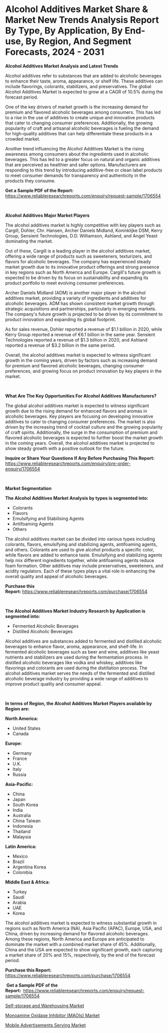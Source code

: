 <p><h1>Alcohol Additives Market Share & Market New Trends Analysis Report By Type, By Application, By End-use, By Region, And Segment Forecasts, 2024 - 2031</h1></p><p><strong>Alcohol Additives Market Analysis and Latest Trends</strong></p>
<p><p>Alcohol additives refer to substances that are added to alcoholic beverages to enhance their taste, aroma, appearance, or shelf life. These additives can include flavorings, colorants, stabilizers, and preservatives. The global Alcohol Additives Market is expected to grow at a CAGR of 10.5% during the forecast period. </p><p>One of the key drivers of market growth is the increasing demand for premium and flavored alcoholic beverages among consumers. This has led to a rise in the use of additives to create unique and innovative products that cater to changing consumer preferences. Additionally, the growing popularity of craft and artisanal alcoholic beverages is fueling the demand for high-quality additives that can help differentiate these products in a crowded market.</p><p>Another trend influencing the Alcohol Additives Market is the rising awareness among consumers about the ingredients used in alcoholic beverages. This has led to a greater focus on natural and organic additives that are perceived as healthier and safer options. Manufacturers are responding to this trend by introducing additive-free or clean label products to meet consumer demands for transparency and authenticity in the products they consume.</p></p>
<p><strong>Get a Sample PDF of the Report:&nbsp;</strong> <a href="https://www.reliableresearchreports.com/enquiry/request-sample/1706554">https://www.reliableresearchreports.com/enquiry/request-sample/1706554</a></p>
<p>&nbsp;</p>
<p><strong>Alcohol Additives Major Market Players</strong></p>
<p><p>The alcohol additives market is highly competitive with key players such as Cargill, Dohler, Chr. Hansen, Archer Daniels Midland, Koninklijke DSM, Kerry Group, Sensient Technologies, D.D. Williamson, Ashland, and Angel Yeast dominating the market.</p><p>Out of these, Cargill is a leading player in the alcohol additives market, offering a wide range of products such as sweeteners, texturizers, and flavors for alcoholic beverages. The company has experienced steady market growth due to its innovative product offerings and strong presence in key regions such as North America and Europe. Cargill's future growth is expected to be driven by its focus on sustainability and expanding its product portfolio to meet evolving consumer preferences.</p><p>Archer Daniels Midland (ADM) is another major player in the alcohol additives market, providing a variety of ingredients and additives for alcoholic beverages. ADM has shown consistent market growth through strategic acquisitions and partnerships, particularly in emerging markets. The company's future growth is projected to be driven by its commitment to product innovation and expanding its global footprint.</p><p>As for sales revenue, Dohler reported a revenue of $1.1 billion in 2020, while Kerry Group reported a revenue of €6.1 billion in the same year. Sensient Technologies reported a revenue of $1.3 billion in 2020, and Ashland reported a revenue of $3.2 billion in the same period.</p><p>Overall, the alcohol additives market is expected to witness significant growth in the coming years, driven by factors such as increasing demand for premium and flavored alcoholic beverages, changing consumer preferences, and growing focus on product innovation by key players in the market.</p></p>
<p>&nbsp;</p>
<p><strong>What Are The Key Opportunities For Alcohol Additives Manufacturers?</strong></p>
<p><p>The global alcohol additives market is expected to witness significant growth due to the rising demand for enhanced flavors and aromas in alcoholic beverages. Key players are focusing on developing innovative additives to cater to changing consumer preferences. The market is also driven by the increasing trend of cocktail culture and the growing popularity of craft spirits. Additionally, the surge in the consumption of premium and flavored alcoholic beverages is expected to further boost the market growth in the coming years. Overall, the alcohol additives market is projected to show steady growth with a positive outlook for the future.</p></p>
<p><strong>Inquire or Share Your Questions If Any Before Purchasing This Report:</strong> <a href="https://www.reliableresearchreports.com/enquiry/pre-order-enquiry/1706554">https://www.reliableresearchreports.com/enquiry/pre-order-enquiry/1706554</a></p>
<p>&nbsp;</p>
<p><strong>Market Segmentation</strong></p>
<p><strong>The Alcohol Additives Market Analysis by types is segmented into:</strong></p>
<p><ul><li>Colorants</li><li>Flavors</li><li>Emulsifying and Stabilising Agents</li><li>Antifoaming Agents</li><li>Others</li></ul></p>
<p><p>The alcohol additives market can be divided into various types including colorants, flavors, emulsifying and stabilizing agents, antifoaming agents, and others. Colorants are used to give alcohol products a specific color, while flavors are added to enhance taste. Emulsifying and stabilizing agents help mix different ingredients together, while antifoaming agents reduce foam formation. Other additives may include preservatives, sweeteners, and acidity regulators. Each of these types plays a vital role in enhancing the overall quality and appeal of alcoholic beverages.</p></p>
<p><strong>Purchase this Report:&nbsp;</strong><a href="https://www.reliableresearchreports.com/purchase/1706554">https://www.reliableresearchreports.com/purchase/1706554</a></p>
<p>&nbsp;</p>
<p><strong>The Alcohol Additives Market Industry Research by Application is segmented into:</strong></p>
<p><ul><li>Fermented Alcoholic Beverages</li><li>Distilled Alcoholic Beverages</li></ul></p>
<p><p>Alcohol additives are substances added to fermented and distilled alcoholic beverages to enhance flavor, aroma, appearance, and shelf-life. In fermented alcoholic beverages such as beer and wine, additives like yeast nutrients and stabilizers are used during the fermentation process. In distilled alcoholic beverages like vodka and whiskey, additives like flavorings and colorants are used during the distillation process. The alcohol additives market serves the needs of the fermented and distilled alcoholic beverage industry by providing a wide range of additives to improve product quality and consumer appeal.</p></p>
<p>&nbsp;</p>
<p><strong>In terms of Region, the Alcohol Additives Market Players available by Region are:</strong></p>
<p>
    <p> <strong> North America: </strong>
        <ul>
            <li>United States</li>
            <li>Canada</li>
        </ul>
        </p> 
    <p> <strong> Europe: </strong>
        <ul>
            <li>Germany</li>
            <li>France</li>
            <li>U.K.</li>
            <li>Italy</li>
            <li>Russia</li>
        </ul>
        </p> 
    <p> <strong> Asia-Pacific: </strong>
        <ul>
            <li>China</li>
            <li>Japan</li>
            <li>South Korea</li>
            <li>India</li>
            <li>Australia</li>
            <li>China Taiwan</li>
            <li>Indonesia</li>
            <li>Thailand</li>
            <li>Malaysia</li>
        </ul>
        </p> 
    <p> <strong> Latin America: </strong>
        <ul>
            <li>Mexico</li>
            <li>Brazil</li>
            <li>Argentina Korea</li>
            <li>Colombia</li>
        </ul>
        </p> 
    <p> <strong> Middle East & Africa: </strong>
        <ul>
            <li>Turkey</li>
            <li>Saudi</li>
            <li>Arabia</li>
            <li>UAE</li>
            <li>Korea</li>
        </ul>
    </p>
    </p>
<p><p>The alcohol additives market is expected to witness substantial growth in regions such as North America (NA), Asia Pacific (APAC), Europe, USA, and China, driven by increasing demand for flavored alcoholic beverages. Among these regions, North America and Europe are anticipated to dominate the market with a combined market share of 45%. Additionally, China and the USA are expected to show significant growth, each capturing a market share of 20% and 15%, respectively, by the end of the forecast period.</p></p>
<p><strong>Purchase this Report: </strong><a href="https://www.reliableresearchreports.com/purchase/1706554">https://www.reliableresearchreports.com/purchase/1706554</a></p>
<p>&nbsp;<strong>Get a Sample PDF of the Report:&nbsp;&nbsp;</strong><a href="https://www.reliableresearchreports.com/enquiry/request-sample/1706554">https://www.reliableresearchreports.com/enquiry/request-sample/1706554</a></p>
<p><strong></strong></p>
<p><p><a href="https://view.publitas.com/reportprime-1/self-storage-and-warehousing-market-dynamics-2023-2030-also-about-its-market-trends-projections-and-opportunities/">Self-storage and Warehousing Market</a></p><p><a href="https://view.publitas.com/reportprime-1/monoamine-oxidase-inhibitor-maois-market-furnish-information-about-market-size-market-share-market-dynamics-and-projections-spanning-from-2023-to-2030/">Monoamine Oxidase Inhibitor (MAOIs) Market</a></p><p><a href="https://view.publitas.com/reportprime-1/mobile-advertisements-serving-market-research-report-forecasted-for-period-from-2023-2030-by-market-type-market-application-and-region/">Mobile Advertisements Serving Market</a></p></p>